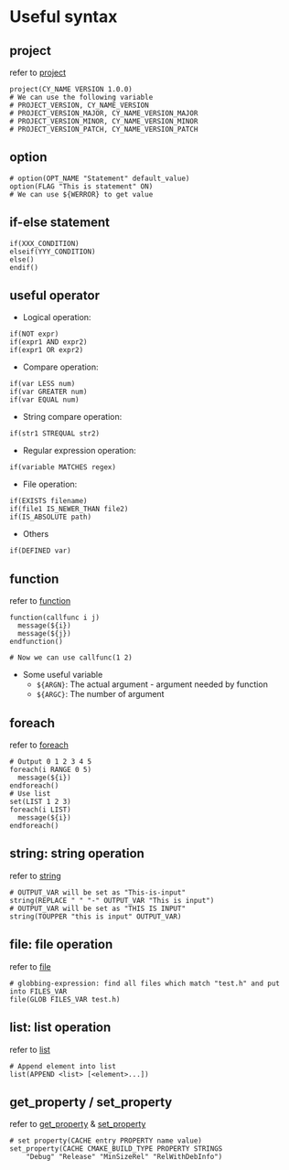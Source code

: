 # Useful syntax

## project

refer to [project](https://cmake.org/cmake/help/latest/command/project.html)

```
project(CY_NAME VERSION 1.0.0)
# We can use the following variable
# PROJECT_VERSION, CY_NAME_VERSION
# PROJECT_VERSION_MAJOR, CY_NAME_VERSION_MAJOR
# PROJECT_VERSION_MINOR, CY_NAME_VERSION_MINOR
# PROJECT_VERSION_PATCH, CY_NAME_VERSION_PATCH
```

## option 

```
# option(OPT_NAME "Statement" default_value)
option(FLAG "This is statement" ON)
# We can use ${WERROR} to get value
```

## if-else statement

```
if(XXX_CONDITION)
elseif(YYY_CONDITION)
else()
endif()
```

## useful operator

* Logical operation:
```
if(NOT expr)
if(expr1 AND expr2)
if(expr1 OR expr2)
```
* Compare operation:
```
if(var LESS num)
if(var GREATER num)
if(var EQUAL num)
```
* String compare operation:
```
if(str1 STREQUAL str2)
```
* Regular expression operation:
```
if(variable MATCHES regex)
```
* File operation:
```
if(EXISTS filename)
if(file1 IS_NEWER_THAN file2)
if(IS_ABSOLUTE path)
```
* Others
```
if(DEFINED var)
```

## function

refer to [function](https://cmake.org/cmake/help/latest/command/function.html)

```
function(callfunc i j)
  message(${i})
  message(${j})
endfunction()

# Now we can use callfunc(1 2)
```

* Some useful variable
  - `${ARGN}`: The actual argument - argument needed by function
  - `${ARGC}`: The number of argument

## foreach

refer to [foreach](https://cmake.org/cmake/help/latest/command/foreach.html)

```
# Output 0 1 2 3 4 5
foreach(i RANGE 0 5)
  message(${i})
endforeach()
# Use list
set(LIST 1 2 3)
foreach(i LIST)
  message(${i})
endforeach()
```

## string: string operation

refer to [string](https://cmake.org/cmake/help/latest/command/string.html)

```
# OUTPUT_VAR will be set as "This-is-input"
string(REPLACE " " "-" OUTPUT_VAR "This is input")
# OUTPUT_VAR will be set as "THIS IS INPUT"
string(TOUPPER "this is input" OUTPUT_VAR)
```

## file: file operation

refer to [file](https://cmake.org/cmake/help/latest/command/file.html)

```
# globbing-expression: find all files which match "test.h" and put into FILES_VAR
file(GLOB FILES_VAR test.h)
```

## list: list operation

refer to [list](https://cmake.org/cmake/help/latest/command/list.html)

```
# Append element into list
list(APPEND <list> [<element>...])
```

## get_property / set_property

refer to [get_property](https://cmake.org/cmake/help/latest/command/get_property.html) & [set_property](https://cmake.org/cmake/help/latest/command/set_property.html)

```
# set property(CACHE entry PROPERTY name value)
set_property(CACHE CMAKE_BUILD_TYPE PROPERTY STRINGS
    "Debug" "Release" "MinSizeRel" "RelWithDebInfo")
```
